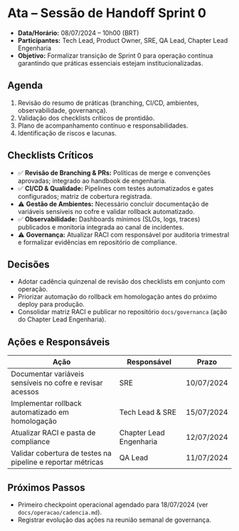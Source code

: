 # Ata – Sessão de Handoff Sprint 0

- **Data/Horário:** 08/07/2024 – 10h00 (BRT)
- **Participantes:** Tech Lead, Product Owner, SRE, QA Lead, Chapter Lead Engenharia
- **Objetivo:** Formalizar transição de Sprint 0 para operação contínua garantindo que práticas essenciais estejam institucionalizadas.

## Agenda
1. Revisão do resumo de práticas (branching, CI/CD, ambientes, observabilidade, governança).
2. Validação dos checklists críticos de prontidão.
3. Plano de acompanhamento contínuo e responsabilidades.
4. Identificação de riscos e lacunas.

## Checklists Críticos
- ✅ **Revisão de Branching & PRs:** Políticas de merge e convenções aprovadas; integrado ao handbook de engenharia.
- ✅ **CI/CD & Qualidade:** Pipelines com testes automatizados e gates configurados; matriz de cobertura registrada.
- ⚠️ **Gestão de Ambientes:** Necessário concluir documentação de variáveis sensíveis no cofre e validar rollback automatizado.
- ✅ **Observabilidade:** Dashboards mínimos (SLOs, logs, traces) publicados e monitoria integrada ao canal de incidentes.
- ⚠️ **Governança:** Atualizar RACI com responsável por auditoria trimestral e formalizar evidências em repositório de compliance.

## Decisões
- Adotar cadência quinzenal de revisão dos checklists em conjunto com operação.
- Priorizar automação do rollback em homologação antes do próximo deploy para produção.
- Consolidar matriz RACI e publicar no repositório `docs/governanca` (ação do Chapter Lead Engenharia).

## Ações e Responsáveis
| Ação | Responsável | Prazo |
| --- | --- | --- |
| Documentar variáveis sensíveis no cofre e revisar acessos | SRE | 10/07/2024 |
| Implementar rollback automatizado em homologação | Tech Lead & SRE | 15/07/2024 |
| Atualizar RACI e pasta de compliance | Chapter Lead Engenharia | 12/07/2024 |
| Validar cobertura de testes na pipeline e reportar métricas | QA Lead | 11/07/2024 |

## Próximos Passos
- Primeiro checkpoint operacional agendado para 18/07/2024 (ver `docs/operacao/cadencia.md`).
- Registrar evolução das ações na reunião semanal de governança.
